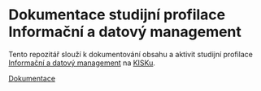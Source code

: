 # Dokumentace studijní profilace Informační a datový management

Tento repozitář slouží k dokumentování obsahu a aktivit studijní profilace [Informační a datový management](http://kisk.cz/cs/co-resime/informacni-a-datovy-management) na [KISKu](http://kisk.cz).

[Dokumentace](/cs/index.md)
